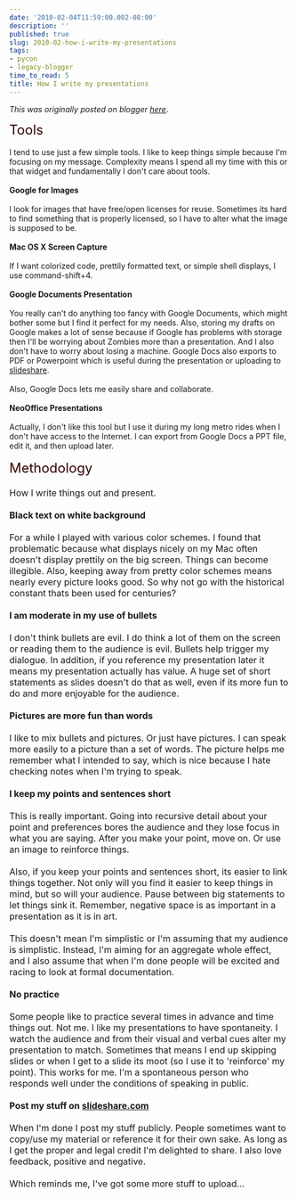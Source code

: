 ```yaml
---
date: '2010-02-04T11:59:00.002-08:00'
description: ''
published: true
slug: 2010-02-how-i-write-my-presentations
tags:
- pycon
- legacy-blogger
time_to_read: 5
title: How I write my presentations
---
```


*This was originally posted on blogger [here](https://pydanny.blogspot.com/2010/02/how-i-write-my-presentations.html)*.<div><span class="Apple-style-span" style="color: rgb(51, 0, 0); font-size: x-large;">Tools</span></div><div><br /></div><div>I tend to use just a few simple tools. I like to keep things simple because I'm focusing on my message. Complexity means I spend all my time with this or that widget and fundamentally I don't care about tools.</div><div><br /></div><div><b>Google for Images</b></div><div><b><br /></b></div><div>I look for images that have free/open licenses for reuse. Sometimes its hard to find something that is properly licensed, so I have to alter what the image is supposed to be.</div><div><br /></div><div><b>Mac OS X Screen Capture</b></div><div><b><br /></b></div><div>If I want colorized code, prettily formatted text, or simple shell displays, I use command-shift+4. </div><div><br /></div><div><b>Google Documents Presentation</b></div><div><b><br /></b></div><div>You really can't do anything too fancy with Google Documents, which might bother some but I find it perfect for my needs. Also, storing my drafts on Google makes a lot of sense because if Google has problems with storage then I'll be worrying about Zombies more than a presentation. And I also don't have to worry about losing a machine. Google Docs also exports to PDF or Powerpoint which is useful during the presentation or uploading to <a href="http://slideshare.com/">slideshare</a>.</div><div><br /></div><div>Also, Google Docs lets me easily share and collaborate. </div><div><br /></div><div><b>NeoOffice Presentations</b></div><div><br /></div><div>Actually, I don't like this tool but I use it during my long metro rides when I don't have access to the Internet. I can export from Google Docs a PPT file, edit it, and then upload later.</div><div><br /></div><div><span class="Apple-style-span" style="font-size: x-large;"><span class="Apple-style-span" style="color: #330000;">Methodology</span></span></div><div><span class="Apple-style-span" style="font-size: medium;"><br /></span></div><div><span class="Apple-style-span" style="font-size: medium;">How I write things out and present.</span></div><div><span class="Apple-style-span" style="font-size: medium;"><br /></span></div><div><span class="Apple-style-span" style="font-size: medium;"><b>Black text on white background</b></span></div><div><span class="Apple-style-span" style="font-size: medium;"><b><br /></b></span></div><div><span class="Apple-style-span" style="font-size: medium;">For a while I played with various color schemes. I found that problematic because what displays nicely on my Mac often doesn't display prettily on the big screen. Things can become illegible. Also, keeping away from pretty color schemes means nearly every picture looks good. So why not go with the historical constant thats been used for centuries? </span></div><div><span class="Apple-style-span" style="font-size: medium;"><br /></span></div><div><span class="Apple-style-span" style="font-size: medium;"><span class="Apple-style-span"><div><span class="Apple-style-span"><b>I am moderate in my use of bullets</b></span></div><div><span class="Apple-style-span"><b><br /></b></span></div><div><span class="Apple-style-span">I don't think bullets are evil. I do think a lot of them on the screen or reading them to the audience is evil. Bullets help trigger my dialogue. In addition, if you reference my presentation later it means my presentation actually has value. A huge set of short statements as slides doesn't do that as well, even if its more fun to do and more enjoyable for the audience.</span></div></span></span></div><div><span class="Apple-style-span" style="font-size: medium;"><br /></span></div><div><span class="Apple-style-span" style="font-size: medium;"><b>Pictures are more fun than words</b></span></div><div><span class="Apple-style-span" style="font-size: medium;"><br /></span></div><div><span class="Apple-style-span" style="font-size: medium;">I like to mix bullets and pictures. Or just have pictures. I can speak more easily to a picture than a set of words. The picture helps me remember what I intended to say, which is nice because I hate checking notes when I'm trying to speak.</span></div><div><span class="Apple-style-span" style="font-size: medium;"><br /></span></div><div><span class="Apple-style-span" style="font-size: medium;"><b>I keep my points and sentences short</b></span></div><div><span class="Apple-style-span" style="font-size: medium;"><b><br /></b></span></div><div><span class="Apple-style-span" style="font-size: medium;">This is really important. Going into recursive detail about your point and preferences bores the audience and they lose focus in what you are saying. After you make your point, move on. Or use an image to reinforce things. </span></div><div><span class="Apple-style-span" style="font-size: medium;"><br /></span></div><div><span class="Apple-style-span" style="font-size: medium;">Also, if you keep your points and sentences short, its easier to link things together. Not only will you find it easier to keep things in mind, but so will your audience. Pause between big statements to let things sink it. Remember, negative space is as important in a presentation as it is in art.</span></div><div><span class="Apple-style-span" style="font-size: medium;"><br /></span></div><div><span class="Apple-style-span" style="font-size: medium;">This doesn't mean I'm simplistic or I'm assuming that my audience is simplistic. Instead, I'm aiming for an aggregate whole effect, and I also assume that when I'm done people will be excited and racing to look at formal documentation.</span></div><div><span class="Apple-style-span" style="font-size: medium;"><br /></span></div><div><b><span class="Apple-style-span" style="font-size: medium;">No practice</span></b></div><div><b><span class="Apple-style-span" style="font-size: medium;"><br /></span></b></div><div><span class="Apple-style-span" style="font-size: medium;">Some people like to practice several times in advance and time things out. Not me. I like my presentations to have spontaneity. I watch the audience and from their visual and verbal cues alter my presentation to match. Sometimes that means I end up skipping slides or when I get to a slide its moot (so I use it to 'reinforce' my point). This works for me. I'm a spontaneous person who responds well under the conditions of speaking in public. </span></div><div><span class="Apple-style-span" style="font-size: medium;"><br /></span></div><div><span class="Apple-style-span" style="font-size: medium;"><b>Post my stuff on <a href="http://www.slideshare.net/pydanny">slideshare.com</a></b></span></div><div><span class="Apple-style-span" style="font-size: medium;"><b><br /></b></span></div><div><span class="Apple-style-span" style="font-size: medium;">When I'm done I post my stuff publicly. People sometimes want to copy/use my material or reference it for their own sake. As long as I get the proper and legal credit I'm delighted to share. I also love feedback, positive and negative.</span></div><div><span class="Apple-style-span" style="font-size: medium;"><br /></span></div><div><span class="Apple-style-span" style="font-size: medium;">Which reminds me, I've got some more stuff to upload...</span></div>
